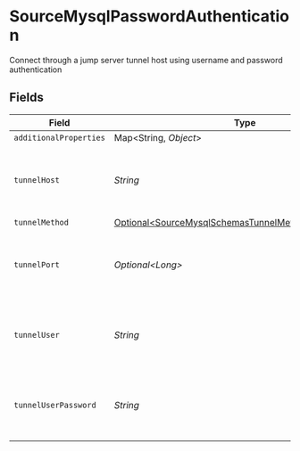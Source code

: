 # SourceMysqlPasswordAuthentication

Connect through a jump server tunnel host using username and password authentication


## Fields

| Field                                                                                                                      | Type                                                                                                                       | Required                                                                                                                   | Description                                                                                                                |
| -------------------------------------------------------------------------------------------------------------------------- | -------------------------------------------------------------------------------------------------------------------------- | -------------------------------------------------------------------------------------------------------------------------- | -------------------------------------------------------------------------------------------------------------------------- |
| `additionalProperties`                                                                                                     | Map\<String, *Object*>                                                                                                     | :heavy_minus_sign:                                                                                                         | N/A                                                                                                                        |
| `tunnelHost`                                                                                                               | *String*                                                                                                                   | :heavy_check_mark:                                                                                                         | Hostname of the jump server host that allows inbound ssh tunnel.                                                           |
| `tunnelMethod`                                                                                                             | [Optional\<SourceMysqlSchemasTunnelMethodTunnelMethod>](../../models/shared/SourceMysqlSchemasTunnelMethodTunnelMethod.md) | :heavy_minus_sign:                                                                                                         | N/A                                                                                                                        |
| `tunnelPort`                                                                                                               | *Optional\<Long>*                                                                                                          | :heavy_minus_sign:                                                                                                         | Port on the proxy/jump server that accepts inbound ssh connections.                                                        |
| `tunnelUser`                                                                                                               | *String*                                                                                                                   | :heavy_check_mark:                                                                                                         | OS-level username for logging into the jump server host                                                                    |
| `tunnelUserPassword`                                                                                                       | *String*                                                                                                                   | :heavy_check_mark:                                                                                                         | OS-level password for logging into the jump server host                                                                    |